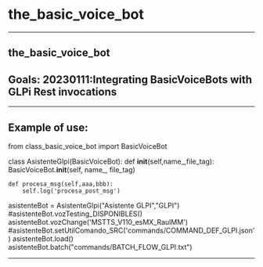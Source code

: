 # the_basic_voice_bot
---------------------------------------------------------------------------

the_basic_voice_bot
---------------------------------------------------------------------------
Goals:
20230111:Integrating BasicVoiceBots with GLPi Rest invocations
---------------------------------------------------------------------------
---------------------------------------------------------------------------
Example of use:
---------------------------------------------------------------------------



from class_basic_voice_bot import BasicVoiceBot

class AsistenteGlpi(BasicVoiceBot):
	def __init__(self,name_,file_tag):
		BasicVoiceBot.__init__(self, name_, file_tag)

	def procesa_msg(self,aaa,bbb):
		self.log('procesa_post_msg')

asistenteBot = AsistenteGlpi("Asistente GLPI","GLPI")
#asistenteBot.vozTesting_DISPONIBLES()
asistenteBot.vozChange('MSTTS_V110_esMX_RaulMM')
#asistenteBot.setUtilComando_SRC('commands/COMMAND_DEF_GLPI.json')
asistenteBot.load()
asistenteBot.batch("commands/BATCH_FLOW_GLPI.txt")

---------------------------------------------------------------------------

